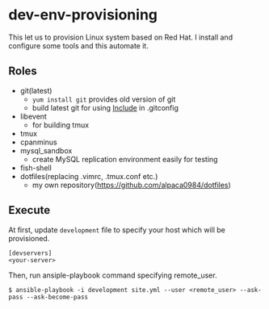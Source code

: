 # dev-env-provisioning

This let us to provision Linux system based on Red Hat.
I install and configure some tools and this automate it.

## Roles

- git(latest)
    - `yum install git` provides old version of git
    - build latest git for using [Include](https://git-scm.com/docs/git-config#_includes) in .gitconfig
- libevent
    - for building tmux
- tmux
- cpanminus
- mysql_sandbox
    - create MySQL replication environment easily for testing
- fish-shell
- dotfiles(replacing .vimrc, .tmux.conf etc.)
    - my own repository(https://github.com/alpaca0984/dotfiles)

## Execute

At first, update `development` file to specify your host which will be provisioned.
```
[devservers]
<your-server>
```

Then, run ansiple-playbook command specifying remote_user.
```
$ ansible-playbook -i development site.yml --user <remote_user> --ask-pass --ask-become-pass
```
